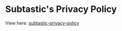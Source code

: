 # Subtastic's Privacy Policy

View here: [subtastic-privacy-policy](https://miles-crighton.github.io/subtastic-privacy-policy/)

